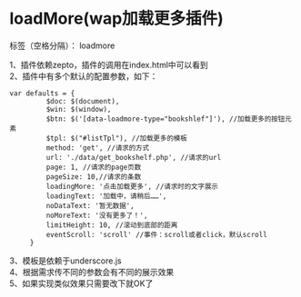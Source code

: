 # loadMore(wap加载更多插件)

标签（空格分隔）： loadmore


1、插件依赖zepto，插件的调用在index.html中可以看到 <br/>
2、插件中有多个默认的配置参数，如下： <br/>

    var defaults = {
             $doc: $(document),
             $win: $(window),
             $btn: $('[data-loadmore-type="bookshlef"]'), //加载更多的按钮元素
             $tpl: $("#listTpl"), //加载更多的模板
             method: 'get', //请求的方式
             url: './data/get_bookshelf.php', //请求的url
             page: 1, //请求的page页数
             pageSize: 10,//请求的条数
             loadingMore: '点击加载更多', //请求时的文字展示
             loadingText: '加载中，请稍后……',
             noDataText: '暂无数据',
             noMoreText: '没有更多了！',
             limitHeight: 10, //滚动到底部的距离
             eventScroll: 'scroll' //事件：scroll或者click，默认scroll
         }



3、模板是依赖于underscore.js <br/>
4、根据需求传不同的参数会有不同的展示效果 <br/>
5、如果实现类似效果只需要改下就OK了 <br/>